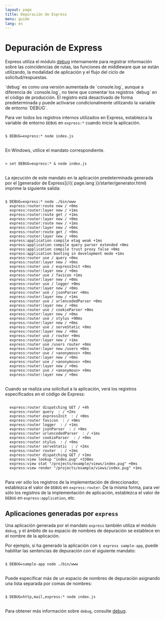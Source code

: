 ```yaml
---
layout: page
title: Depuración de Express
menu: guide
lang: es
---
```


# Depuración de Express

Express utiliza el módulo [debug](https://www.npmjs.com/package/debug) internamente para registrar información sobre las coincidencias de rutas, las funciones de middleware que se están utilizando, la modalidad de aplicación y el flujo del ciclo de solicitud/respuestas.

<div class="doc-box doc-info" markdown="1">
`debug` es como una versión aumentada de `console.log`, aunque a diferencia de `console.log`, no tiene que comentar los registros `debug` en el código de producción. El registro está desactivado de forma predeterminada y puede activarse condicionalmente utilizando la variable de entorno `DEBUG`.
</div>

Para ver todos los registros internos utilizados en Express, establezca la variable de entorno `DEBUG` en `express:*` cuando inicie la aplicación.

<pre>
<code class="language-sh" translate="no">
$ DEBUG=express:* node index.js
</code>
</pre>

En Windows, utilice el mandato correspondiente.

<pre>
<code class="language-sh" translate="no">
> set DEBUG=express:* & node index.js
</code>
</pre>

La ejecución de este mandato en la aplicación predeterminada generada por el [generador de Express](/{{ page.lang }}/starter/generator.html) imprime la siguiente salida:

<pre>
<code class="language-sh" translate="no">
$ DEBUG=express:* node ./bin/www
  express:router:route new / +0ms
  express:router:layer new / +1ms
  express:router:route get / +1ms
  express:router:layer new / +0ms
  express:router:route new / +1ms
  express:router:layer new / +0ms
  express:router:route get / +0ms
  express:router:layer new / +0ms
  express:application compile etag weak +1ms
  express:application compile query parser extended +0ms
  express:application compile trust proxy false +0ms
  express:application booting in development mode +1ms
  express:router use / query +0ms
  express:router:layer new / +0ms
  express:router use / expressInit +0ms
  express:router:layer new / +0ms
  express:router use / favicon +1ms
  express:router:layer new / +0ms
  express:router use / logger +0ms
  express:router:layer new / +0ms
  express:router use / jsonParser +0ms
  express:router:layer new / +1ms
  express:router use / urlencodedParser +0ms
  express:router:layer new / +0ms
  express:router use / cookieParser +0ms
  express:router:layer new / +0ms
  express:router use / stylus +90ms
  express:router:layer new / +0ms
  express:router use / serveStatic +0ms
  express:router:layer new / +0ms
  express:router use / router +0ms
  express:router:layer new / +1ms
  express:router use /users router +0ms
  express:router:layer new /users +0ms
  express:router use / &lt;anonymous&gt; +0ms
  express:router:layer new / +0ms
  express:router use / &lt;anonymous&gt; +0ms
  express:router:layer new / +0ms
  express:router use / &lt;anonymous&gt; +0ms
  express:router:layer new / +0ms
</code>
</pre>

Cuando se realiza una solicitud a la aplicación, verá los registros especificados en el código de Express:

<pre>
<code class="language-sh" translate="no">
  express:router dispatching GET / +4h
  express:router query  : / +2ms
  express:router expressInit  : / +0ms
  express:router favicon  : / +0ms
  express:router logger  : / +1ms
  express:router jsonParser  : / +0ms
  express:router urlencodedParser  : / +1ms
  express:router cookieParser  : / +0ms
  express:router stylus  : / +0ms
  express:router serveStatic  : / +2ms
  express:router router  : / +2ms
  express:router dispatching GET / +1ms
  express:view lookup "index.pug" +338ms
  express:view stat "/projects/example/views/index.pug" +0ms
  express:view render "/projects/example/views/index.pug" +1ms
</code>
</pre>

Para ver sólo los registros de la implementación de direccionador, establezca el valor de `DEBUG` en `express:router`. De la misma forma, para ver sólo los registros de la implementación de aplicación, establezca el valor de `DEBUG` en `express:application`, etc.

## Aplicaciones generadas por `express`

Una aplicación generada por el mandato `express` también utiliza el módulo `debug`, y el ámbito de su espacio de nombres de depuración se establece en el nombre de la aplicación.

Por ejemplo, si ha generado la aplicación con `$ express sample-app`, puede habilitar las sentencias de depuración con el siguiente mandato:

<pre>
<code class="language-sh" translate="no">
$ DEBUG=sample-app node ./bin/www
</code>
</pre>

Puede especificar más de un espacio de nombres de depuración asignando una lista separada por comas de nombres:

<pre>
<code class="language-sh" translate="no">
$ DEBUG=http,mail,express:* node index.js
</code>
</pre>

Para obtener más información sobre `debug`, consulte [debug](https://www.npmjs.com/package/debug).
